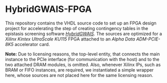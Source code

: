 # HybridGWAIS-FPGA

This repository contains the VHDL source code to set up an FPGA design project for accelerating the step of creating contingency tables in the epistasis screening software [_HybridGWAIS_](https://github.com/ikmb/hybridgwais). The sources are optimized for a _Xilinx Kintex UltraScale KU115_ FPGA attached to an _Alpha Data ADM-PCIE-8K5_ accelerator card.

**Note:** Due to licensing reasons, the top-level entity, that connects the main instance to the PCIe interface (for communication with the host) and to the two attached DRAM modules, is omitted. Also, whenever Xilinx IPs, such as BRAM or FIFO instances, are required, we instantiated a simple wrapper here, whose sources are not placed here for the same licensing reason.
